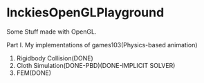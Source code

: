 # InckiesOpenGLPlayground
 Some Stuff made with OpenGL.

Part I. My implementations of games103(Physics-based animation)
1. Rigidbody Collision(DONE)
2. Cloth Simulation(DONE-PBD)(DONE-IMPLICIT SOLVER)
3. FEM(DONE)

